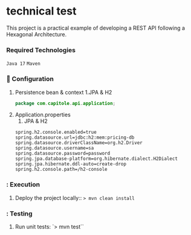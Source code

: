 # technical test

This project is a practical example of developing a REST API following a Hexagonal Architecture.

### Required Technologies
`Java 17` `Maven`

### :wrench: Configuration
1. Persistence bean & context
   1.JPA & H2
   ```java
   package com.capitole.api.application;
   ```
2. Application.properties
   1. JPA & H2
   ```properties
   spring.h2.console.enabled=true
   spring.datasource.url=jdbc:h2:mem:pricing-db
   spring.datasource.driverClassName=org.h2.Driver
   spring.datasource.username=sa
   spring.datasource.password=password
   spring.jpa.database-platform=org.hibernate.dialect.H2Dialect
   spring.jpa.hibernate.ddl-auto=create-drop
   spring.h2.console.path=/h2-console
   ```

### : Execution
1. Deploy the project locally:: `> mvn clean install`

### : Testing
1. Run unit tests: `> mvn test``
